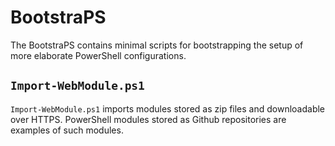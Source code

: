 # BootstraPS

The BootstraPS contains minimal scripts for bootstrapping the setup of more elaborate PowerShell configurations. 

## `Import-WebModule.ps1`

`Import-WebModule.ps1` imports modules stored as zip files and downloadable over HTTPS.  PowerShell modules stored as Github repositories are examples of such modules.